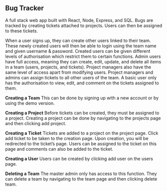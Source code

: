 
## Bug Tracker
A full stack web app built with React, Node, Express, and SQL. Bugs are tracked by creating tickets attached to projects. Users can then be assigned to these tickets.

 
When a user signs up, they can create other users linked to their team. These newly created users will then be able to login using the team name and given username & password. Created users can be given different levels of authorisation which restrict them to certain functions. Admin users have full access, meaning they can create, edit, update, and delete all items in a team (users, projects, and tickets). Project managers also have the same level of access apart from modifying users. Project managers and admins can assign tickets to all other users of the team. A basic user only has the authorisation to view, edit, and comment on the tickets assigned to them.

**Creating a Team**
This can be done by signing up with a new account or by using the demo version.

**Creating a Project**
Before tickets can be created, they must be assigned to a project. Creating a project can be done by navigating to the projects page and then clicking add project.

**Creating a Ticket**
Tickets are added to a project on the project page. Click add ticket to be taken to the creation page. Upon creation, you will be redirected to the ticket’s page. Users can be assigned to the ticket on this page and comments can also be added to the ticket.

**Creating a User**
Users can be created by clicking add user on the users page.

**Deleting a Team**
The master admin only has access to this function. They can delete a team by navigating to the team page and then clicking delete team.
